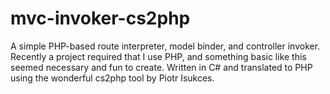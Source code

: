 mvc-invoker-cs2php
==================

A simple PHP-based route interpreter, model binder, and controller invoker. Recently a project required that I use PHP, and something basic like this seemed necessary and fun to create.  Written in C# and translated to PHP using the wonderful cs2php tool by Piotr Isukces.
